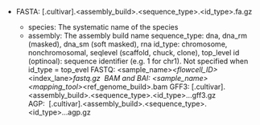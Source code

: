 - FASTA: <species>[.cultivar].<assembly_build>.<sequence_type>.<id_type>.<id>fa.gz
  - species: The systematic name of the species
  - assembly: The assembly build name
sequence_type: dna, dna_rm (masked), dna_sm (soft masked), rna
id_type: chromosome, nonchromosomal, seqlevel (scaffold, chuck, clone), top_level
id (optinoal): sequence identifier (e.g. 1 for chr1). Not specified when id_type = top_evel
FASTQ: <sample_name>_<flowcell_ID>_<index_lane>_<readNum>_fastq.gz 
BAM and BAI: <sample_name>_<mapping_tool>_<ref_genome_build>.bam
GFF3: <species>[.cultivar].<assembly_build>.<sequence_type>.<id_type>.<id>.<purpose>.gff3.gz 
AGP:  <species>[.cultivar].<assembly_build>.<sequence_type>.<id_type>.<id>.<purpose>.agp.gz 